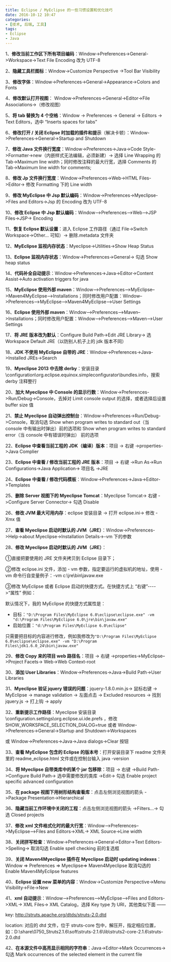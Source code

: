 ```yaml
---
title: Eclipse / MyEclipse 的一些习惯设置和优化技巧
date: 2016-10-12 10:47
categories:
- [技术, 后端, 工具]
tags:
- Eclipse
- Java
---
```

1、**修改当前工作区下所有项目编码**：Window->Preferences->General->Workspace->Text File Encoding 改为 UTF-8

2、**隐藏工具栏图标**：Window->Customize Perspective ->Tool Bar Visibility

3、**修改字体**：Window->Preferences->General->Appearance->Colors and Fonts
<!-- more -->
4、**修改默认打开视图**： Window->Preferences->General->Editor->File Associations->（修改视图）

5、**将 tab 替换为 4 个空格**：Window -> Preferences -> General -> Editors -> Text Editors，选中 “Inserts spaces for tabs”

6、**修改打开 / 关闭 Eclipse 时加载的插件和提示**（解决卡顿）：Window->Preferences->General->Startup and Shutdown

7、**修改 Java 文件换行宽度**：Window->Preferences->Java->Code Style->Formatter->new（内嵌样式无法编辑，必须新建）-> 选择 Line Wrapping 的 Tab->Maximum line width；同时修改注释的最大行宽，选择 Comments 的 Tab->Maximum line width for comments;

8、**修改 Jp 文件换行宽度**：Window->Preferences->Web->HTML Files->Editor-> 修改 Formatting 下的 Line width

9、**修改 MyEclipse 中 Jsp 默认编码**：Window->Preferences->Myeclipse->Files and Editors->Jsp 的 Encoding 改为 UTF-8

10、**修改 Eclipse 中 Jsp 默认编码**：Window–>Preferences–>Web–>JSP Files->JSP-> Encoding

11、**恢复 Eclipse 默认设置**：进入 Eclipse 工作路径（通过 File->Switch Workspace->Other... 可知）-> 删除.metadata 文件夹

12、**MyEclipse 监视内存状态**：Myeclipse->Utilities->Show Heap Status

13、**Eclipse 监视内存状态**：Window->Preferences->General-> 勾选 Show heap status

14、**代码补全自动提示**：Window->Preferences->Java->Editor->Content Assist->Auto activation triggers for java

15、**MyEclipse 使用外部 maven**：Window–>Preferences–>MyEclipse–>Maven4MyEclipse–>Installations；同时修改用户配置：Window–>Preferences–>MyEclipse–>Maven4MyEclipse–>User Settings

16、**Eclipse 使用外部 maven**：Window–>Preferences–>Maven–>Installations；同时修改用户配置：Window–>Preferences–>Maven–>User Settings

17、**将 JRE 版本改为默认**：Configure Build Path->Edit JRE Library-> 选 Workspace Default JRE（以防别人机子上的 jdk 版本不同）

18、**JDK 不使用 MyEclipse 自带的 JRE**：Window->Preferences->Java->Installed JREs->Search

19、**Myeclipse 2013 中去除 derby**：安装目录 \configuration\org.eclipse.equinox.simpleconfigurator\bundles.info，搜索 derby 注释整行

20、**加大 Myeclipse 中 Console 的显示行数**：Window->Preferences->Run/Debug->Console，去掉对 Limit console output 的选择，或者选择后设置 buffer size 值

21、**禁止 Myeclipse 自动弹出控制台**：Window->Preferences->Run/Debug->Console，取消勾选 Show when program writes to standard out（当 console 中有输出时弹出）前的选项和 Show when program writes to standard error（当 console 中有错误时弹出） 前的选项

22、**Eclipse 中查看当前工程的 JDK（编译）版本**：项目 -> 右键 ->properties->Java Complier

23、**Eclipse 中查看 / 修改当前工程的 JRE 版本**：项目 -> 右键 ->Run As->Run Configurations->Java Application-> 项目名 ->JRE

24、**Eclipse 中查看 / 修改代码模板**：Window->Preferences->Java->Editor->Templates

25、**删除 Server 视图下的 Myeclipse Tomcat**：Myeclipse Tomcat-> 右键 ->Configure Server Connector-> 勾选 Disable

26、**修改 JVM 最大可用内存**：eclipse 安装目录 -> 打开 eclipse.ini-> 修改 - Xmx 值

27、**查看 Myeclipse 启动时默认的 JVM（JRE）**：Window->Preferences->Help->about Myeclipse->Installation Details->-vm 下的参数

28、**修改 Myeclipse 启动时默认的 JVM（JRE）**：

①直接把要使用的 JRE 文件夹拷贝到 Eclipse 目录下；

②修改 eclipse.ini 文件，添加 - vm 参数，指定要运行的虚拟机的地址，使用 - vm 命令行自变量例子：-vm c:\jre\bin\javaw.exe

③修改 MyEclipse 或者 Eclipse 启动的快捷方式。在快捷方式上 “右键”---->“属性” 例如：

默认情况下，我的 MyEclipse 的快捷方式属性是：
- 目标：`"D:\Program Files\MyEclipse 6.0\eclipse\eclipse.exe" -vm "d:\Program Files\MyEclipse 6.0\jre\bin\javaw.exe"`
- 启始位置：`"d:\Program Files\MyEclipse 6.0\eclipse"`

只需要把目标的内容进行修改，例如我修改为`"D:\Program Files\MyEclipse 6.0\eclipse\eclipse.exe" -vm "D:\Program Files\jdk1.6.0_24\bin\javaw.exe"`

29、**修改 Copy 来的项目 web 路径名**：项目 -> 右键 ->properties->MyEclipse–>Project Facets-> Web->Web Context-root

30、**添加 User Libraries**：Window->Preferences->Java->Build Path->User Libraries

31、**Myeclipse 验证 jquery 错误的问题**：jquery-1.8.0.min.js-> 鼠标右键 -> MyEclipse -> manage validation -> 左面点击 -> Excluded resources -> 找到 jquery.js -> 打上钩 -> apply

32、**重新提示工作路径**：Myeclipse 安装目录 \configuration\.settings\org.eclipse.ui.ide.prefs ，修改 SHOW_WORKSPACE_SELECTION_DIALOG=true 或者 Window->Preferences->General->Startup and Shutdown->Workspaces

或 Window->Preferences->Java->Java dialogs->Clear 按钮

33、**查看 MyEclipse 包含的 Eclipse 的版本号**：打开安装目录下 readme 文件夹里的 readme_eclipse.html 文件或在控制台输入 java -version

34、**将 Myeclipse 自带类库中的某个 jar 包移除**：项目 -> 右键 ->Build Path->Configure Build Path-> 选中需要修改的类库 ->Edit-> 勾选 Enable project specific advanced configuration

35、**在 package 视图下用树形结构查看库**：点击左侧浏览视图的箭头 ->Package Presentation->Hierarchical

36、**隐藏当前工作环境中关闭的工程**：点击左侧浏览视图的箭头 ->Filters...-> 勾选 Closed projects

37、**修改 xml 文件格式化时的最大行宽**：Window–>Preferences–>MyEclipse–>Files and Editors->XML-> XML Source->Line width

38、**关闭拼写检查**：Window->Preferences->General->Editor->Text Editors->Spelling-> 取消勾选 Enable spell checking 前的复选框

39、**关闭 Maven4Myeclipse 插件在 Myeclipse 启动时 updating indexes**：Window => Preferences => Myeclipse=> Maven4Myeclipse 取消勾选的 Enable Maven4MyEclipse features

40、**Eclipse 设置 new 菜单的内容**：Window->Customize Perspective->Menu Visibility->File->New

41、**xml 自动提示**：Window–>Preferences–>MyEclipse–>Files and Editors->XML-> XML Files-> XML Catalog，选择 Key type 为 URI，其他类似下面 ——

key: http://struts.apache.org/dtds/struts-2.0.dtd

location: 对应的 dtd 文件，位于 struts-core 包中，解压开，指定相应位置，如：D:\share\0750_Struts2.1.6\soft\struts-2.1.6\lib\struts2-core-2.1.6\struts-2.0.dtd

42、**在本源文件中高亮显示相同的字符串**：Java->Editor->Mark Occurrences-> 勾选 Mark occurrences of the selected element in the current file